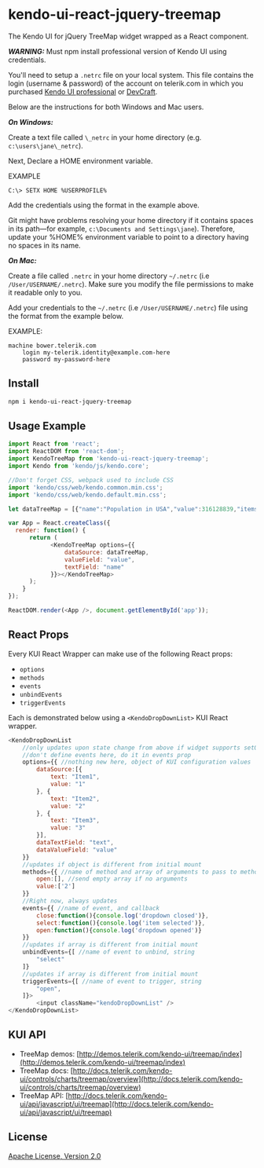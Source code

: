 # kendo-ui-react-jquery-treemap

The Kendo UI for jQuery TreeMap widget wrapped as a React component.

***WARNING:*** Must npm install professional version of Kendo UI using credentials.

You'll need to setup a `.netrc` file on your local system. This file contains the login (username & password) of the account on telerik.com in which you purchased [Kendo UI professional](http://www.telerik.com/kendo-ui) or [DevCraft](http://www.telerik.com/devcraft).

Below are the instructions for both Windows and Mac users.

***On Windows:***

Create a text file called `\_netrc` in your home directory (e.g. `c:\users\jane\_netrc`).

Next, Declare a HOME environment variable.

EXAMPLE

```
C:\> SETX HOME %USERPROFILE%
```

Add the credentials using the format in the example above.

Git might have problems resolving your home directory if it contains spaces in its path—for example, `c:\Documents and Settings\jane`). Therefore, update your %HOME% environment variable to point to a directory having no spaces in its name.

***On Mac:***

Create a file called `.netrc` in your home directory `~/.netrc` (i.e `/User/USERNAME/.netrc`). Make sure you modify the file permissions to make it readable only to you.

Add your credentials to the `~/.netrc` (i.e `/User/USERNAME/.netrc`) file using the format from the example below.

EXAMPLE:

```
machine bower.telerik.com
    login my-telerik.identity@example.com-here
    password my-password-here
```

## Install

```bash
npm i kendo-ui-react-jquery-treemap
```

## Usage Example

```javascript
import React from 'react';
import ReactDOM from 'react-dom';
import KendoTreeMap from 'kendo-ui-react-jquery-treemap';
import Kendo from 'kendo/js/kendo.core';

//Don't forget CSS, webpack used to include CSS
import 'kendo/css/web/kendo.common.min.css';
import 'kendo/css/web/kendo.default.min.css';

let dataTreeMap = [{"name":"Population in USA","value":316128839,"items":[{"name":"Alabama","value":4833722,"items":[{"name":"Birmingham","value":212113},{"name":"Montgomery","value":201332},{"name":"Mobile","value":194899},{"name":"Huntsville","value":186254},{"name":"Tuscaloosa","value":95334},{"name":"Hoover","value":84126},{"name":"Dothan","value":68001},{"name":"Auburn","value":58582},{"name":"Decatur","value":55816}]},{"name":"Alaska","value":735132,"items":[{"name":"Anchorage","value":300950},{"name":"Badger","value":20200},{"name":"College","value":13400},{"name":"Fairbanks","value":32324},{"name":"Juneau","value":32660},{"name":"Ketchikan","value":8214},{"name":"Sitka","value":9020}]},{"name":"Arizona","value":6626624,"items":[{"name":"Phoenix","value":1513367},{"name":"Tucson","value":526116},{"name":"Mesa","value":457587},{"name":"Chandler","value":249146},{"name":"Glendale","value":234632},{"name":"Gilbert","value":229972},{"name":"Scottsdale","value":226918},{"name":"Tempe","value":168228},{"name":"Peoria","value":162592},{"name":"Surprise","value":123546}]},{"name":"Arkansas","value":2959373,"items":[{"name":"Little Rock","value":197357},{"name":"Fort Smith","value":87650},{"name":"Fayetteville","value":78960},{"name":"Springdale","value":75229},{"name":"Jonesboro","value":71551},{"name":"North Little Rock","value":66075},{"name":"Conway","value":63816},{"name":"Rogers","value":60112},{"name":"Pine Bluff","value":46094},{"name":"Bentonville","value":40167}]},{"name":"California","value":38332521,"items":[{"name":"Los Angeles","value":3884307},{"name":"San Diego","value":1355896},{"name":"San Jose","value":998537},{"name":"San Francisco","value":837442},{"name":"Fresno","value":509924},{"name":"Sacramento","value":479686},{"name":"Long Beach","value":469428},{"name":"Oakland","value":406253},{"name":"Bakersfield","value":363630},{"name":"Anaheim","value":345012},{"name":"Santa Ana","value":334227}]},{"name":"Colorado","value":5268367,"items":[{"name":"Denver","value":649495},{"name":"Colorado Springs","value":439886},{"name":"Aurora","value":345803},{"name":"Fort Collins","value":152061},{"name":"Lakewood","value":147214},{"name":"Thornton","value":127359},{"name":"Arvada","value":111707},{"name":"Westminster","value":110945},{"name":"Pueblo","value":108249},{"name":"Centennial","value":106114},{"name":"Boulder","value":103166},{"name":"Highlands Ranch","value":102000}]},{"name":"Connecticut","value":3596080,"items":[{"name":"Bridgeport","value":147216},{"name":"New Haven","value":130660},{"name":"Stamford","value":126456},{"name":"Hartford","value":125017},{"name":"Waterbury","value":109676},{"name":"Norwalk","value":87776},{"name":"Danbury","value":83684},{"name":"New Britain","value":72939},{"name":"West Hartford","value":63371},{"name":"Bristol","value":60568},{"name":"Meriden","value":60456}]}]}];

var App = React.createClass({
  render: function() {
	  return (
		  	<KendoTreeMap options={{
                dataSource: dataTreeMap,
                valueField: "value",
                textField: "name"
			}}></KendoTreeMap>
	  );
	}
});

ReactDOM.render(<App />, document.getElementById('app'));
```

## React Props

Every KUI React Wrapper can make use of the following React props:

* `options`
* `methods`
* `events`
* `unbindEvents`
* `triggerEvents`

Each is demonstrated below using a `<KendoDropDownList>` KUI React wrapper.

```javascript
<KendoDropDownList
	//only updates upon state change from above if widget supports setOptions()
	//don't define events here, do it in events prop
	options={{ //nothing new here, object of KUI configuration values
		dataSource:[{
			text: "Item1",
			value: "1"
		}, {
			text: "Item2",
			value: "2"
		}, {
			text: "Item3",
			value: "3"
		}],
		dataTextField: "text",
		dataValueField: "value"
	}}
	//updates if object is different from initial mount
	methods={{ //name of method and array of arguments to pass to method
		open:[], //send empty array if no arguments
		value:['2']
	}}
	//Right now, always updates
	events={{ //name of event, and callback
		close:function(){console.log('dropdown closed')},
		select:function(){console.log('item selected')},
		open:function(){console.log('dropdown opened')}
	}}
	//updates if array is different from initial mount
	unbindEvents={[ //name of event to unbind, string
		"select"
	]}
	//updates if array is different from initial mount
	triggerEvents={[ //name of event to trigger, string
		"open",
	]}>
		<input className="kendoDropDownList" />
</KendoDropDownList>
```

## KUI API

* TreeMap demos: [http://demos.telerik.com/kendo-ui/treemap/index](http://demos.telerik.com/kendo-ui/treemap/index)
* TreeMap docs: [http://docs.telerik.com/kendo-ui/controls/charts/treemap/overview](http://docs.telerik.com/kendo-ui/controls/charts/treemap/overview)
* TreeMap API: [http://docs.telerik.com/kendo-ui/api/javascript/ui/treemap](http://docs.telerik.com/kendo-ui/api/javascript/ui/treemap)

## License

[Apache License, Version 2.0](http://www.apache.org/licenses/LICENSE-2.0)
